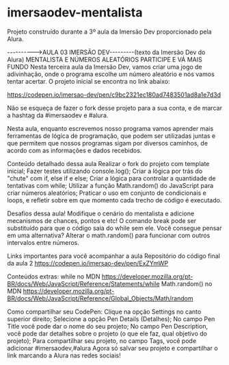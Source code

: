 # imersaodev-mentalista
Projeto construído durante a 3º aula da Imersão Dev proporcionado pela Alura.


---------->AULA 03 IMERSÃO DEV---------(texto da Imersão Dev do Alura)
MENTALISTA E NÚMEROS ALEATÓRIOS
PARTICIPE E VÁ MAIS FUNDO
Nesta terceira aula da Imersão Dev, vamos criar uma jogo de adivinhação, onde o programa escolhe um número aleatório e nós vamos tentar acertar. O projeto inicial se encontra no link abaixo:

https://codepen.io/imersao-dev/pen/c9bc2321ec180ad7483501ad8a1e7d3d

Não se esqueça de fazer o fork desse projeto para a sua conta, e de marcar a hashtag da #imersaodev e #alura.

Nesta aula, enquanto escrevemos nosso programa vamos aprender mais ferramentas de lógica de programação, que podem ser utilizadas juntas e que permitem que nossos programas sigam por diversos caminhos, de acordo com as informações e dados recebidos.


Conteúdo detalhado dessa aula
Realizar o fork do projeto com template inicial;
Fazer testes utilizando console.log();
Criar a lógica por trás do "chute" com if, else if e else;
Criar a lógica para controlar a quantidade de tentativas com while;
Utilizar a função Math.random() do JavaScript para criar números aleatórios;
Praticar o uso em conjunto de condicionais e loops, e refletir sobre em que momento cada trecho de código é executado.


Desafios dessa aula!
Modifique o cenário do mentalista e adicione mecanismos de chances, pontos e etc!
O comando break pode ser substituído para que o código saia do while sem ele. Você consegue pensar em uma alternativa?
Alterar o math.random() para funcionar com outros intervalos entre números.


Links importantes para você acompanhar a aula
Repositório do código final da aula 2 https://codepen.io/imersao-dev/pen/ExZYmWP


Conteúdos extras:
while no MDN https://developer.mozilla.org/pt-BR/docs/Web/JavaScript/Reference/Statements/while
Math.random() no MDN https://developer.mozilla.org/pt-BR/docs/Web/JavaScript/Reference/Global_Objects/Math/random


Como compartilhar seu CodePen:
Clique na opção Settings no canto superior direito;
Selecione a opção Pen Details (Detalhes);
No campo Pen Title você pode dar o nome do seu projeto;
No campo Pen Description, você pode dar detalhes sobre o projeto (o que ele faz, qual objetivo do projeto);
Para compartilhar seu projeto, no campo Tags, você pode adicionar #imersaodev,#alura
Agora só salvar seu projeto e compartilhar o link marcando a Alura nas redes sociais!
